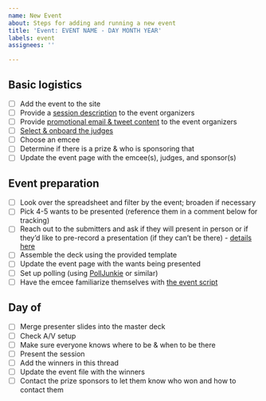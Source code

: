 ```yaml
---
name: New Event
about: Steps for adding and running a new event
title: 'Event: EVENT NAME - DAY MONTH YEAR'
labels: event
assignees: ''

---
```


## Basic logistics

- [ ] Add the event to the site
- [ ] Provide a [session description](https://github.com/WebWeWant/webwewant.fyi/wiki/Event-Marketing#before-the-event) to the event organizers
- [ ] Provide [promotional email & tweet content](https://github.com/WebWeWant/webwewant.fyi/wiki/Event-Marketing#sample-tweets) to the event organizers
- [ ] [Select & onboard the judges](https://github.com/WebWeWant/webwewant.fyi/wiki/Event-Logistics#judging)
- [ ] Choose an emcee
- [ ] Determine if there is a prize & who is sponsoring that
- [ ] Update the event page with the emcee(s), judges, and sponsor(s)

## Event preparation

- [ ] Look over the spreadsheet and filter by the event; broaden if necessary
- [ ] Pick 4-5 wants to be presented (reference them in a comment below for tracking)
- [ ] Reach out to the submitters and ask if they will present in person or if they’d like to pre-record a presentation (if they can’t be there) - [details here](https://github.com/WebWeWant/webwewant.fyi/wiki/Event-Logistics#pitches)
- [ ] Assemble the deck using the provided template
- [ ] Update the event page with the wants being presented
- [ ] Set up polling (using [PollJunkie](http://polljunkie.com/) or similar)
- [ ] Have the emcee familiarize themselves with [the event script](https://github.com/WebWeWant/webwewant.fyi/wiki/Event-Logistics#sample-scripts)

## Day of

- [ ] Merge presenter slides into the master deck
- [ ] Check A/V setup
- [ ] Make sure everyone knows where to be & when to be there
- [ ] Present the session
- [ ] Add the winners in this thread
- [ ] Update the event file with the winners
- [ ] Contact the prize sponsors to let them know who won and how to contact them
